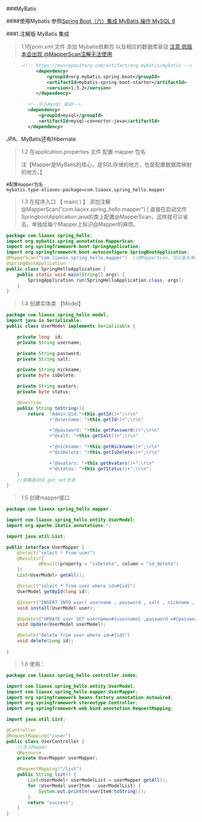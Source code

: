 ###MyBatis

####使用Mybatis  参照[Spring Boot（六）集成 MyBatis 操作 MySQL 8](https://segmentfault.com/a/1190000016374807)

###1.注解版 MyBatis 集成
> 1.1在pom.xml 文件 添加  Mybatis依赖包 以及相应的数据库驱动  [注意 低版本会出现 @MapperScan注解无法使用](https://blog.csdn.net/hzr0523/article/details/80191909) 

```xml
      <!-- https://mvnrepository.com/artifact/org.mybatis/mybatis -->
           <dependency>
               <groupId>org.mybatis.spring.boot</groupId>
               <artifactId>mybatis-spring-boot-starter</artifactId>
               <version>1.3.2</version>
           </dependency>

        <!--引入mysql 驱动-->
        <dependency>
            <groupId>mysql</groupId>
            <artifactId>mysql-connector-java</artifactId>
        </dependency>
```

 JPA、MyBatis还有Hibernate
> 1.2 在application.properties 文件  配置 mapper 包名
> 
> 注【Mapper是MyBatis的核心，是SQL存储的地方，也是配置数据库映射的地方。】

```text
#配置mapper包名
mybatis.type-aliases-package=com.liaoxx.spring_hello.mapper
```


> 1.3 在程序入口 【 main( ) 】 添加注解@MapperScan("com.liaoxx.spring_hello.mapper")  |   直接在启动文件SpringbootApplication.java的类上配置@MapperScan，这样就可以省去，单独给每个Mapper上标识@Mapper的麻烦。

````java
package com.liaoxx.spring_hello;
import org.mybatis.spring.annotation.MapperScan;
import org.springframework.boot.SpringApplication;
import org.springframework.boot.autoconfigure.SpringBootApplication;
@MapperScan("com.liaoxx.spring_hello.mapper")  //@MapperScan，可以省去单独给每个Mapper上标识@Mapper的麻烦。
@SpringBootApplication
public class SpringHelloApplication {
    public static void main(String[] args) {
        SpringApplication.run(SpringHelloApplication.class, args);
    }
}
````

> 1.4 创建实体类 【Model】

````java
package com.liaoxx.spring_hello.model;
import java.io.Serializable;
public class UserModel implements Serializable {

    private long  id;
    private String username;

    private String password;
    private String salt;

    private String nickname;
    private byte isDelete;

    private String avatars;
    private byte status;

    @Override
    public String toString(){
        return  "Admin:@id:"+this.getId()+";\r\n"
                +"@username: "+this.getId()+";\r\n"

                +"@password: "+this.getPassword()+";\r\n"
                +"@salt: "+this.getSalt()+";\r\n"

                +"@nickname: "+this.getNickname()+";\r\n"
                +"@isDelete: "+this.getIsDelete()+";\r\n"

                +"@avatars: "+this.getAvatars()+";\r\n"
                +"@status: "+this.getStatus()+";\r\n";
    }
    //省略其对应 get set方法
}
````

> 1.5 创建mapper接口

````java
package com.liaoxx.spring_hello.mapper;

import com.liaoxx.spring_hello.entity.UserModel;
import org.apache.ibatis.annotations.*;

import java.util.List;

public interface UserMapper {
    @Select("select * from user")
    @Results({
            @Result(property = "isDelete", column = "id_delete")
    })
    List<UserModel> getAll();

    @Select("select * from user where id=#{id}")
    UserModel getById(long id);

    @Insert("INSERT INTO user( username , password , salt , nickname , avatars , is_delete, status ) VALUES( #{username} , #{password}, #{salt} , #{nickname} , #{avatars} , #{isDelete} , #{status} )")
    void install(UserModel user);

    @Update({"UPDATE user SET username=#{username} ,password =#{password} ,salt =#{salt} ,nickname =#{nickname},avatars =#{avatars} is_delete=#{isDelete},status =#{status} WHERE id = #{id}"})
    void Update(UserModel userModel);

    @Delete("delete from user where id=#{id}")
    void delete(Long id);

}
````


> 1.6 使用：

`````java
package com.liaoxx.spring_hello.controller.index;

import com.liaoxx.spring_hello.entity.UserModel;
import com.liaoxx.spring_hello.mapper.UserMapper;
import org.springframework.beans.factory.annotation.Autowired;
import org.springframework.stereotype.Controller;
import org.springframework.web.bind.annotation.RequestMapping;

import java.util.List;

@Controller
@RequestMapping("/user")
public class UserController {
    //注入Mapper
    @Resource
    private UserMapper userMapper;

    @RequestMapping("/list")
    public String list() {
        List<UserModel> userModelList = userMapper.getAll();
        for (UserModel userItem : userModelList) {
            System.out.println(userItem.toString());
        }
        return "success";
    }
}

`````
